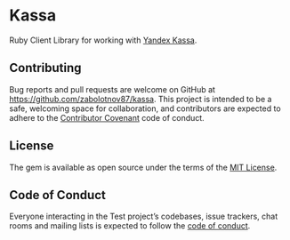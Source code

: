 # Kassa

Ruby Client Library for working with [Yandex Kassa](https://kassa.yandex.ru).

## Contributing

Bug reports and pull requests are welcome on GitHub at https://github.com/zabolotnov87/kassa. This project is intended to be a safe, welcoming space for collaboration, and contributors are expected to adhere to the [Contributor Covenant](http://contributor-covenant.org) code of conduct.

## License

The gem is available as open source under the terms of the [MIT License](https://opensource.org/licenses/MIT).

## Code of Conduct

Everyone interacting in the Test project’s codebases, issue trackers, chat rooms and mailing lists is expected to follow the [code of conduct](https://github.com/zabolotnov87/kassa/blob/master/CODE_OF_CONDUCT.md).

